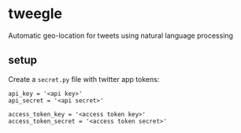 tweegle
=======

Automatic geo-location for tweets using natural language processing

setup
-----
Create a `secret.py` file with twitter app tokens:
```
api_key = '<api key>'
api_secret = '<api secret>'

access_token_key = '<access token key>'
access_token_secret = '<access token secret>'
```